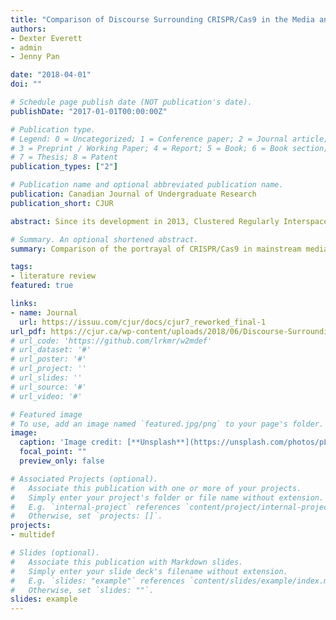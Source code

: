 ```yaml
---
title: "Comparison of Discourse Surrounding CRISPR/Cas9 in the Media and Peer-Reviewed Literature"
authors:
- Dexter Everett
- admin
- Jenny Pan

date: "2018-04-01"
doi: ""

# Schedule page publish date (NOT publication's date).
publishDate: "2017-01-01T00:00:00Z"

# Publication type.
# Legend: 0 = Uncategorized; 1 = Conference paper; 2 = Journal article;
# 3 = Preprint / Working Paper; 4 = Report; 5 = Book; 6 = Book section;
# 7 = Thesis; 8 = Patent
publication_types: ["2"]

# Publication name and optional abbreviated publication name.
publication: Canadian Journal of Undergraduate Research
publication_short: CJUR

abstract: Since its development in 2013, Clustered Regularly Interspaced Short Palindromic Repeats (CRISPR) Cas9 gene-editing technologies have dramatically impacted the field of genetics research. CRISPR/Cas9 has received a lot of attention in the news in recent years, and accurate portrayal of this technology by the mainstream media has the potential to shape its perception by the public in a way that is conducive to its possible implementation as a viable tool for genetic engineering. Our aim was to evaluate how the discussion of CRISPR/Cas9 in the mainstream media reflects and compares to that of the academic literature. We surveyed mainstream news articles (n=60) and scientific review articles (n=30) that discussed CRISPR/Cas9. Using an a priori coding scheme, we found that while the news does not accurately reflect the current state of CRISPR/Cas9 research and development, it provides more perspectives and considers broader social implications compared to the academic literature. Therefore, both news media and academic papers provide valuable contributions to the conversation but news articles in particular have the opportunity to improve the accuracy or thoroughness of their coverage on the topic.

# Summary. An optional shortened abstract.
summary: Comparison of the portrayal of CRISPR/Cas9 in mainstream media and academic literature.

tags:
- literature review
featured: true

links:
- name: Journal
  url: https://issuu.com/cjur/docs/cjur7_reworked_final-1
url_pdf: https://cjur.ca/wp-content/uploads/2018/06/Discourse-Surrounding-CRISPRCAS9.pdf
# url_code: 'https://github.com/lrkmr/w2mdef'
# url_dataset: '#'
# url_poster: '#'
# url_project: ''
# url_slides: ''
# url_source: '#'
# url_video: '#'

# Featured image
# To use, add an image named `featured.jpg/png` to your page's folder.
image:
  caption: 'Image credit: [**Unsplash**](https://unsplash.com/photos/pLCdAaMFLTE)'
  focal_point: ""
  preview_only: false

# Associated Projects (optional).
#   Associate this publication with one or more of your projects.
#   Simply enter your project's folder or file name without extension.
#   E.g. `internal-project` references `content/project/internal-project/index.md`.
#   Otherwise, set `projects: []`.
projects:
- multidef

# Slides (optional).
#   Associate this publication with Markdown slides.
#   Simply enter your slide deck's filename without extension.
#   E.g. `slides: "example"` references `content/slides/example/index.md`.
#   Otherwise, set `slides: ""`.
slides: example
---
```

